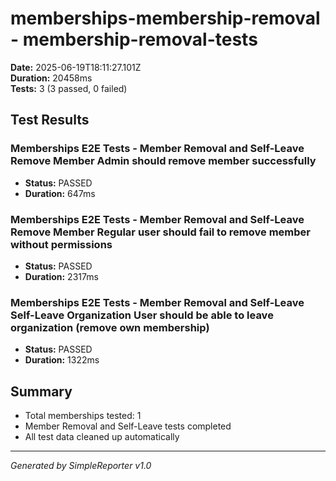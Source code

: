 # memberships-membership-removal - membership-removal-tests

**Date:** 2025-06-19T18:11:27.101Z  
**Duration:** 20458ms  
**Tests:** 3 (3 passed, 0 failed)

## Test Results


### Memberships E2E Tests - Member Removal and Self-Leave Remove Member Admin should remove member successfully
- **Status:** PASSED
- **Duration:** 647ms



### Memberships E2E Tests - Member Removal and Self-Leave Remove Member Regular user should fail to remove member without permissions
- **Status:** PASSED
- **Duration:** 2317ms



### Memberships E2E Tests - Member Removal and Self-Leave Self-Leave Organization User should be able to leave organization (remove own membership)
- **Status:** PASSED
- **Duration:** 1322ms



## Summary

- Total memberships tested: 1
- Member Removal and Self-Leave tests completed
- All test data cleaned up automatically

---
*Generated by SimpleReporter v1.0*

